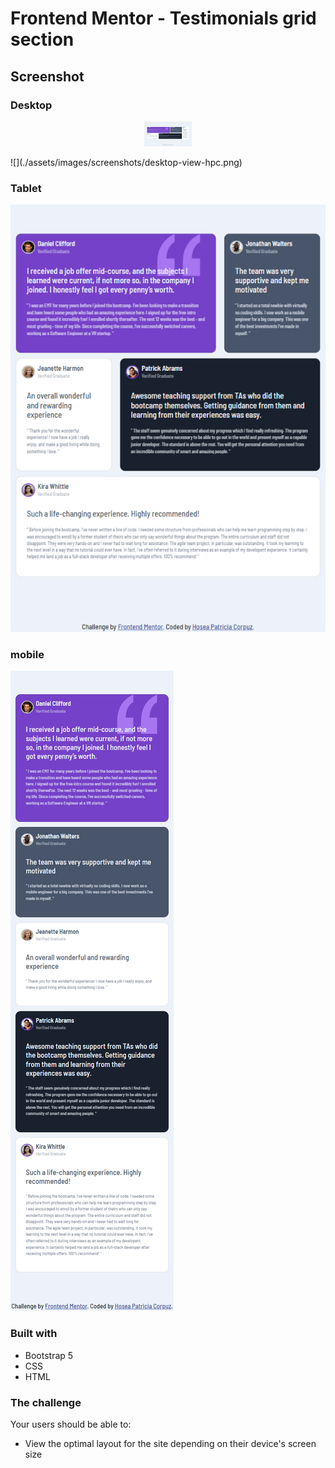# Frontend Mentor - Testimonials grid section

## Screenshot

### Desktop
<p align="center" width="100%">
    <img width="15%" src="./assets/images/screenshots/desktop-view-hpc.png"> 
</p>
![](./assets/images/screenshots/desktop-view-hpc.png)

### Tablet
![](./assets/images/screenshots/tablet-view-hpc.png)

### mobile
![](./assets/images/screenshots/mobile-view-hpc.png)

### Built with
- Bootstrap 5
- CSS
- HTML

### The challenge

Your users should be able to:

- View the optimal layout for the site depending on their device's screen size




